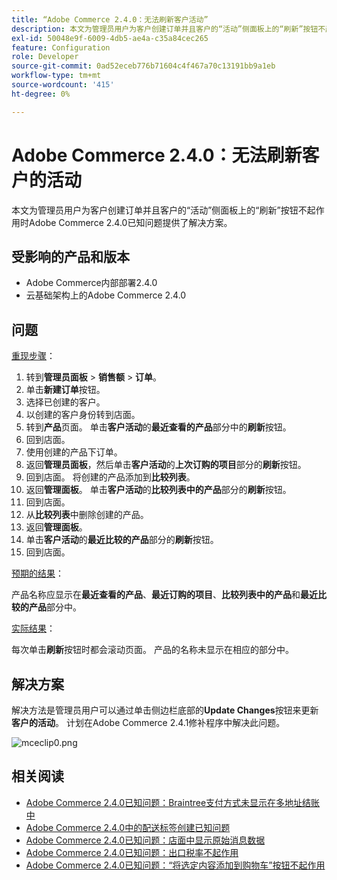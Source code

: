 ```yaml
---
title: “Adobe Commerce 2.4.0：无法刷新客户活动”
description: 本文为管理员用户为客户创建订单并且客户的“活动”侧面板上的“刷新”按钮不起作用时Adobe Commerce 2.4.0已知问题提供了解决方案。
exl-id: 50048e9f-6009-4db5-ae4a-c35a84cec265
feature: Configuration
role: Developer
source-git-commit: 0ad52eceb776b71604c4f467a70c13191bb9a1eb
workflow-type: tm+mt
source-wordcount: '415'
ht-degree: 0%

---
```


# Adobe Commerce 2.4.0：无法刷新客户的活动

本文为管理员用户为客户创建订单并且客户的“活动”侧面板上的“刷新”按钮不起作用时Adobe Commerce 2.4.0已知问题提供了解决方案。

## 受影响的产品和版本

* Adobe Commerce内部部署2.4.0
* 云基础架构上的Adobe Commerce 2.4.0

## 问题

<u>重现步骤</u>：

1. 转到&#x200B;**管理员面板** > **销售额** > **订单**。
1. 单击&#x200B;**新建订单**&#x200B;按钮。
1. 选择已创建的客户。
1. 以创建的客户身份转到店面。
1. 转到&#x200B;**产品**&#x200B;页面。 单击&#x200B;**客户活动**&#x200B;的&#x200B;**最近查看的产品**&#x200B;部分中的&#x200B;**刷新**&#x200B;按钮。
1. 回到店面。
1. 使用创建的产品下订单。
1. 返回&#x200B;**管理员面板**，然后单击&#x200B;**客户活动**&#x200B;的&#x200B;**上次订购的项目**&#x200B;部分的&#x200B;**刷新**&#x200B;按钮。
1. 回到店面。 将创建的产品添加到&#x200B;**比较列表**。
1. 返回&#x200B;**管理面板**。 单击&#x200B;**客户活动**&#x200B;的&#x200B;**比较列表中的产品**&#x200B;部分的&#x200B;**刷新**&#x200B;按钮。
1. 回到店面。
1. 从&#x200B;**比较列表**&#x200B;中删除创建的产品。
1. 返回&#x200B;**管理面板**。
1. 单击&#x200B;**客户活动**&#x200B;的&#x200B;**最近比较的产品**&#x200B;部分的&#x200B;**刷新**&#x200B;按钮。
1. 回到店面。

<u>预期的结果</u>：

产品名称应显示在&#x200B;**最近查看的产品**、**最近订购的项目**、**比较列表中的产品**&#x200B;和&#x200B;**最近比较的产品**&#x200B;部分中。

<u>实际结果</u>：

每次单击&#x200B;**刷新**&#x200B;按钮时都会滚动页面。 产品的名称未显示在相应的部分中。

## 解决方案

解决方法是管理员用户可以通过单击侧边栏底部的&#x200B;**Update Changes**&#x200B;按钮来更新&#x200B;**客户的活动**。 计划在Adobe Commerce 2.4.1修补程序中解决此问题。

![mceclip0.png](assets/mceclip0.png)

## 相关阅读

* [Adobe Commerce 2.4.0已知问题：Braintree支付方式未显示在多地址结账中](/help/troubleshooting/payments/magento-2-4-0-braintree-not-in-multiple-addresses-checkout.md)
* [Adobe Commerce 2.4.0中的配送标签创建已知问题](/help/troubleshooting/known-issues-patches-attached/shipping-labels-creation-known-issue-in-magento-2-4-0.md)
* [Adobe Commerce 2.4.0已知问题：店面中显示原始消息数据](/help/troubleshooting/storefront/magento-2-4-0-issue-storefront-raw-message-data-display.md)
* [Adobe Commerce 2.4.0已知问题：出口税率不起作用](/help/troubleshooting/miscellaneous/magento-2-4-0-known-issue-export-tax-rates-does-not-work.md)
* [Adobe Commerce 2.4.0已知问题：“将选定内容添加到购物车”按钮不起作用](/help/troubleshooting/miscellaneous/magento-2-4-0-add-selections-to-my-cart-does-not-work.md)
